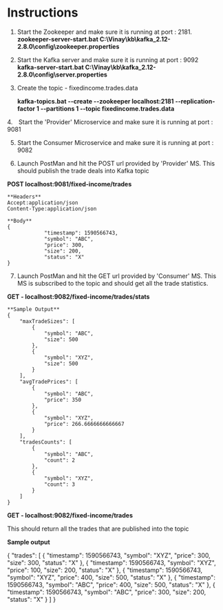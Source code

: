 # Instructions
1. Start the  Zookeeper  and make sure it is running at port : 2181.
   
   **zookeeper-server-start.bat C:\Vinay\kb\kafka_2.12-2.8.0\config\zookeeper.properties**
2. Start the Kafka server and make sure it is running at port : 9092
   
   **kafka-server-start.bat C:\Vinay\kb\kafka_2.12-2.8.0\config\server.properties**
3. Create the topic -  fixedincome.trades.data
   
   **kafka-topics.bat --create --zookeeper localhost:2181 --replication-factor 1 --partitions 1 --topic fixedincome.trades.data**

4. Start the 'Provider' Microservice and make sure it is running at port : 9081

5. Start the Consumer Microservice and make sure it is running at port : 9082

6. Launch PostMan and hit the POST url provided by 'Provider' MS. This should publish the trade deals into Kafka topic

**POST localhost:9081/fixed-income/trades**
    
    **Headers**
    Accept:application/json
    Content-Type:application/json

    **Body**
    {
                "timestamp": 1590566743,
                "symbol": "ABC",
                "price": 300,
                "size": 200,
                "status": "X"
    }

7. Launch PostMan and hit the GET url provided by 'Consumer' MS. This MS is subscribed to the topic and should get all the trade statistics.

**GET - localhost:9082/fixed-income/trades/stats**

    **Sample Output**
    {
        "maxTradeSizes": [
            {
                "symbol": "ABC",
                "size": 500
            },
            {
                "symbol": "XYZ",
                "size": 500
            }
        ],
        "avgTradePrices": [
            {
                "symbol": "ABC",
                "price": 350
            },
            {
                "symbol": "XYZ",
                "price": 266.6666666666667
            }
        ],
        "tradesCounts": [
            {
                "symbol": "ABC",
                "count": 2
            },
            {
                "symbol": "XYZ",
                "count": 3
            }
        ]
    }

**GET - localhost:9082/fixed-income/trades** 

This should return all the trades that are published into the topic

**Sample output**

{
    "trades": [
        {
            "timestamp": 1590566743,
            "symbol": "XYZ",
            "price": 300,
            "size": 300,
            "status": "X"
        },
        {
            "timestamp": 1590566743,
            "symbol": "XYZ",
            "price": 100,
            "size": 200,
            "status": "X"
        },
        {
            "timestamp": 1590566743,
            "symbol": "XYZ",
            "price": 400,
            "size": 500,
            "status": "X"
        },
        {
            "timestamp": 1590566743,
            "symbol": "ABC",
            "price": 400,
            "size": 500,
            "status": "X"
        },
        {
            "timestamp": 1590566743,
            "symbol": "ABC",
            "price": 300,
            "size": 200,
            "status": "X"
        }
    ]
}
